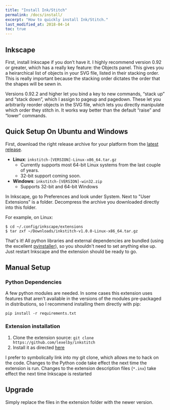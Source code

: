 ```yaml
---
title: "Install Ink/Stitch"
permalink: /docs/install/
excerpt: "How to quickly install Ink/Stitch."
last_modified_at: 2018-04-14
toc: true
---
```


## Inkscape
First, install Inkscape if you don’t have it. I highly recommend version 0.92 or greater, which has a really key feature: the Objects panel. This gives you a heirarchical list of objects in your SVG file, listed in their stacking order. This is really important because the stacking order dictates the order that the shapes will be sewn in.

Versions 0.92.2 and higher let you bind a key to new commands, “stack up” and “stack down”, which I assign to pageup and pagedown. These let you arbitrarily reorder objects in the SVG file, which lets you directly manipulate which order they stitch in. It works way better than the default “raise” and “lower” commands.

## Quick Setup On Ubuntu and Windows
First, download the right release archive for your platform from the [latest release](https://github.com/lexelby/inkstitch/releases/latest).

* **Linux**: `inkstitch-[VERSION]-Linux-x86_64.tar.gz`
  * Currently supports most 64-bit Linux systems from the last couple of years.
  * 32-bit support coming soon.
* **Windows**: `inkstitch-[VERSION]-win32.zip`
  * Supports 32-bit and 64-bit Windows

In Inkscape, go to Preferences and look under System.  Next to "User Extensions" is a folder.  Decompress the archive you downloaded directly into this folder.

For example, on Linux:

```
$ cd ~/.config/inkscape/extensions
$ tar zxf ~/Downloads/inkstitch-v1.0.0-Linux-x86_64.tar.gz
```

That's it!  All python libraries and external dependencies are bundled (using the excellent [pyinstaller](http://www.pyinstaller.org)), so you shouldn't need to set anything else up.  Just restart Inkscape and the extension should be ready to go.

## Manual Setup

### Python Dependencies
A few python modules are needed.  In some cases this extension uses features that aren't available in the versions of the modules pre-packaged in distributions, so I recommend installing them directly with pip:

```
pip install -r requirements.txt
```

### Extension installation
1. Clone the extension source: `git clone https://github.com/lexelby/inkstitch`
2. Install it as directed [here](https://inkscape.org/en/gallery/%3Dextension/)

I prefer to symbolically link into my git clone, which allows me to hack on the code.  Changes to the Python code take effect the next time the extension is run.  Changes to the extension description files (`*.inx`) take effect the next time Inkscape is restarted

## Upgrade

Simply replace the files in the extension folder with the newer version.

